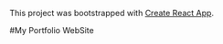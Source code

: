 This project was bootstrapped with [Create React App](https://github.com/facebookincubator/create-react-app).

#My Portfolio WebSite
